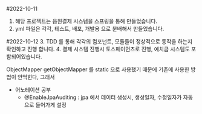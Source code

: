 #2022-10-11

1. 해당 프로젝트는 음원결제 시스템을 스프링을 통해 만들었습니다.
2. yml 파일은 각각, 테스트, 배포, 개발용 으로 분배해서 만들었습니다. 

#2022-10-12
3. TDD 를 통해 각각의 컴포넌트, 모듈들이 정상적으로 동작을 하는지 확인하고 진행 합니다. 
4. 결제 시스템 진행시 토스페이먼츠로 진행, 예치금 시스템도 포함되어있습니다.


ObjectMapper getObjectMapper 를 static 으로 사용했기 때문에 기존에 사용한 방법이 안먹힌다, 그래서 
- 어노테이션 공부
  - @EnableJpaAuditing : jpa 에서 데이터 생성시, 생성일자, 수정일자가 자동으로 들어가게 설정